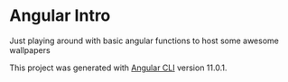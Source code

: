 # Angular Intro

Just playing around with basic angular functions to host some awesome wallpapers

This project was generated with [Angular CLI](https://github.com/angular/angular-cli) version 11.0.1.
